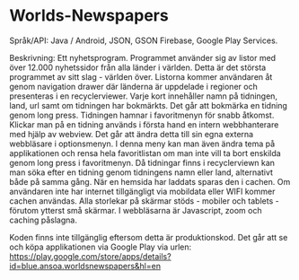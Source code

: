 # Worlds-Newspapers
Språk/API: Java / Android, JSON, GSON Firebase, Google Play Services.

Beskrivning: Ett nyhetsprogram. Programmet använder sig av listor med över 12.000
nyhetssidor från alla länder i världen. Detta är det största programmet av sitt slag - världen över.
Listorna kommer användaren åt genom navigation drawer där länderna är uppdelade i regioner
och presenteras i en recyclerviewer. Varje kort innehåller namn på tidningen, land, url samt om
tidningen har bokmärkts. Det går att bokmärka en tidning genom long press. Tidningen hamnar i
favoritmenyn för snabb åtkomst. Klickar man på en tidning används i första hand en intern
webbhanterare med hjälp av webview. Det går att ändra detta till sin egna externa webbläsare i
optionsmenyn. I denna meny kan man även ändra tema på applikationen och rensa hela
favoritlistan om man inte vill ta bort enskilda genom long press i favoritmenyn. Då tidningar finns
i recyclerviewn kan man söka efter en tidning genom tidningens namn eller land, alternativt
både på samma gång. När en hemsida har laddats sparas den i cachen. Om användaren inte
har internet tillgängligt via mobildata eller WIFI kommer cachen användas. Alla storlekar på
skärmar stöds - mobiler och tablets - förutom ytterst små skärmar. I webbläsarna är Javascript,
zoom och caching påslagna.

Koden finns inte tillgänglig eftersom detta är produktionskod. Det går att se och köpa
applikationen via Google Play via urlen:
https://play.google.com/store/apps/details?id=blue.ansoa.worldsnewspapers&hl=en
